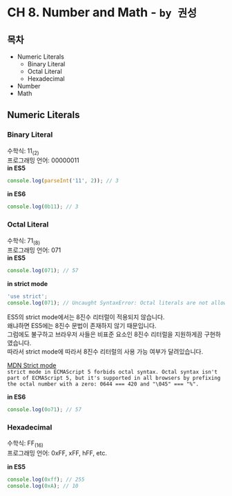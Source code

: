 # CH 8. Number and Math - `by 권성`
## 목차
* Numeric Literals  
  * Binary Literal
  * Octal Literal
  * Hexadecimal
* Number
* Math

## Numeric Literals
### Binary Literal
수학식: 11<sub>(2)</sub>  
프로그래밍 언어: 00000011  
**in ES5**
```javascript
console.log(parseInt('11', 2)); // 3
```

**in ES6**
```javascript
console.log(0b11); // 3
```

### Octal Literal
수학식: 71<sub>(8)</sub>  
프로그래밍 언어: 071  
**in ES5**
```javascript
console.log(071); // 57
```

**in strict mode**
```javascript
'use strict';
console.log(071); // Uncaught SyntaxError: Octal literals are not allowed in strict mode.
```
ES5의 strict mode에서는 8진수 리터럴이 적용되지 않습니다.  
왜냐하면 ES5에는 8진수 문법이 존재하지 않기 때문입니다.  
그럼에도 불구하고 브라우저 사들은 비표준 요소인 8진수 리터럴을 지원하게끔 구현하였습니다.  
따라서 strict mode에 따라서 8진수 리터럴의 사용 가능 여부가 달려있습니다.

[MDN Strict mode](https://developer.mozilla.org/ko/docs/Web/JavaScript/Reference/Strict_mode#엄격한_모드_변경)  
`strict mode in ECMAScript 5 forbids octal syntax.
Octal syntax isn't part of ECMAScript 5,
but it's supported in all browsers by prefixing the octal number with a zero:
0644 === 420 and "\045" === "%".`

**in ES6**
```javascript
console.log(0o71); // 57
```

### Hexadecimal
수학식: FF<sub>(16)</sub>  
프로그래밍 언어: 0xFF, xFF, hFF, etc.

**in ES5**
```javascript
console.log(0xff); // 255
console.log(0xA); // 10
```

